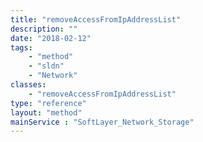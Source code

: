 ```yaml
---
title: "removeAccessFromIpAddressList"
description: ""
date: "2018-02-12"
tags:
    - "method"
    - "sldn"
    - "Network"
classes:
    - "removeAccessFromIpAddressList"
type: "reference"
layout: "method"
mainService : "SoftLayer_Network_Storage"
---
```


